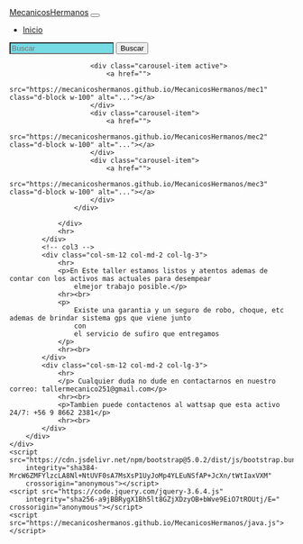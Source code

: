 <!DOCTYPE html>
<html lang="en">

<head>
    <meta charset="UTF-8">
    <meta http-equiv="X-UA-Compatible" content="IE=edge">
    <meta name="viewport" content="width=device-width, initial-scale=1.0">
    <title>MenicosHermanos</title>
    <link href="https://cdn.jsdelivr.net/npm/bootstrap@5.0.2/dist/css/bootstrap.min.css" rel="stylesheet"
        integrity="sha384-EVSTQN3/azprG1Anm3QDgpJLIm9Nao0Yz1ztcQTwFspd3yD65VohhpuuCOmLASjC" crossorigin="anonymous">
    <link rel="stylesheet" href="https://github.com/MecanicosHermanos/MecanicosHermanos/blob/taller.hb/style.css">
</head>

<body>
    <nav class="navbar navbar-expand-lg navbar-dark bg-dark">
        <div class="container-fluid">
            <a class="navbar-brand" href="https://mecanicoshermanos.github.io/MecanicosHermanos/">MecanicosHermanos</a>
            <button class="navbar-toggler" type="button" data-bs-toggle="collapse"
                data-bs-target="#navbarSupportedContent" aria-controls="navbarSupportedContent" aria-expanded="false"
                aria-label="Toggle navigation">
                <span class="navbar-toggler-icon"></span>
            </button>
            <div class="collapse navbar-collapse" id="navbarSupportedContent">
                <ul class="navbar-nav me-auto mb-2 mb-lg-0">
                    <li class="nav-item">
                        <a class="nav-link active" aria-current="page" href="https://mecanicoshermanos.github.io/MecanicosHermanos/">Inicio</a>
                    </li>
                </ul>
                <form class="d-flex">
                    <input class="form-control me-2" type="search" placeholder="Buscar" aria-label="Search" style="background-color: rgb(118, 219, 228);">
                    <button class="btn btn-outline-warning" type="submit">Buscar</button>
                </form>
            </div>
        </div>
    </nav>
    <div class="container">
        <div class="row">
            <!-- col2 carrousel -->
            <div class="col-sm-12 col-md-8 col-lg-6">
                <div id="carouselExampleControls" class="carousel slide" data-bs-ride="carousel">
                    <!-- Inicio Carrousel -->
                    <div class="carousel-inner">

                        <div class="carousel-item active">
                            <a href="">
                                    src="https://mecanicoshermanos.github.io/MecanicosHermanos/mec1" class="d-block w-100" alt="..."></a>
                        </div>
                        <div class="carousel-item">
                            <a href="">
                                    src="https://mecanicoshermanos.github.io/MecanicosHermanos/mec2" class="d-block w-100" alt="..."></a>
                        </div>
                        <div class="carousel-item">
                            <a href="">
                                    src="https://mecanicoshermanos.github.io/MecanicosHermanos/mec3" class="d-block w-100" alt="..."></a>
                        </div>
                    </div>

                </div>
                <hr>
            </div>
            <!-- col3 -->
            <div class="col-sm-12 col-md-2 col-lg-3">
                <hr>
                <p>En Este taller estamos listos y atentos ademas de contar con los activos mas actuales para desempear
                    elmejor trabajo posible.</p>
                <hr><br>
                <p>
                    Existe una garantia y un seguro de robo, choque, etc ademas de brindar sistema gps que viene junto
                    con
                    el servicio de sufiro que entregamos
                </p>
                <hr><br>
            </div>
            <div class="col-sm-12 col-md-2 col-lg-3">
                <hr>
                </p> Cualquier duda no dude en contactarnos en nuestro correo: tallermecanico251@gmail.com</p>
                <hr><br>
                <p>Tambien puede contactenos al wattsap que esta activo 24/7: +56 9 8662 2381</p>
                <hr><br>
            </div>
        </div>
    </div>
    <script src="https://cdn.jsdelivr.net/npm/bootstrap@5.0.2/dist/js/bootstrap.bundle.min.js"
        integrity="sha384-MrcW6ZMFYlzcLA8Nl+NtUVF0sA7MsXsP1UyJoMp4YLEuNSfAP+JcXn/tWtIaxVXM"
        crossorigin="anonymous"></script>
    <script src="https://code.jquery.com/jquery-3.6.4.js"
        integrity="sha256-a9jBBRygX1Bh5lt8GZjXDzyOB+bWve9EiO7tROUtj/E=" crossorigin="anonymous"></script>
    <script src="https://mecanicoshermanos.github.io/MecanicosHermanos/java.js"></script>
</body>

</html>
